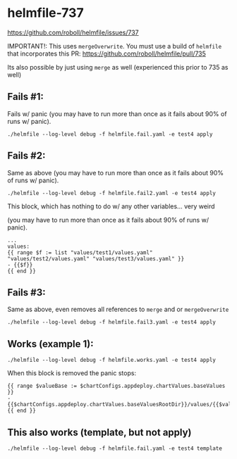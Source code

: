 # helmfile-737

https://github.com/roboll/helmfile/issues/737

IMPORTANT!: This uses `mergeOverwrite`. You must use a build of `helmfile` that incorporates this PR: https://github.com/roboll/helmfile/pull/735

Its also possible by just using `merge` as well (experienced this prior to 735 as well)

## Fails #1:

Fails w/ panic (you may have to run more than once as it fails about 90% of runs w/ panic).

```
./helmfile --log-level debug -f helmfile.fail.yaml -e test4 apply
```

## Fails #2:

Same as above (you may have to run more than once as it fails about 90% of runs w/ panic).

```
./helmfile --log-level debug -f helmfile.fail2.yaml -e test4 apply
```

This block, which has nothing to do w/ any other variables... very weird

(you may have to run more than once as it fails about 90% of runs w/ panic).

```
...
values:
{{ range $f := list "values/test1/values.yaml" "values/test2/values.yaml" "values/test3/values.yaml" }}
- {{$f}}
{{ end }}
```

## Fails #3:

Same as above, even removes all references to `merge` and or `mergeOverwrite`

```
./helmfile --log-level debug -f helmfile.fail3.yaml -e test4 apply
```


## Works (example 1):

```
./helmfile --log-level debug -f helmfile.works.yaml -e test4 apply
```

When this block is removed the panic stops:
```
{{ range $valueBase := $chartConfigs.appdeploy.chartValues.baseValues }}
- {{$chartConfigs.appdeploy.chartValues.baseValuesRootDir}}/values/{{$valueBase}}/values.yaml
{{ end }}
```

## This also works (template, but not apply)
```
./helmfile --log-level debug -f helmfile.fail.yaml -e test4 template
```
